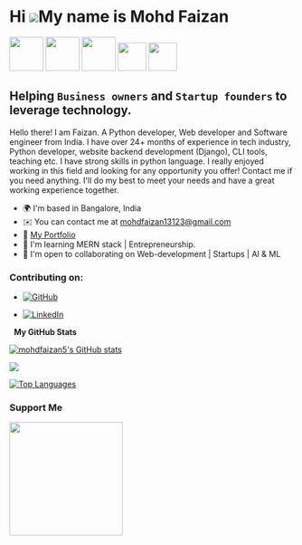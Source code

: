 Hi ![](https://user-images.githubusercontent.com/18350557/176309783-0785949b-9127-417c-8b55-ab5a4333674e.gif)My name is Mohd Faizan
===================================================================================================================================
 
<!-- 
<img href="google.com" src="" width="60" height="60" />

<img href="google.com" src="" width="60" height="60" />
-->



<p align="left">
<img href="google.com" src="https://user-images.githubusercontent.com/79694828/230014332-40078db9-dcdb-4403-8e58-cfbe8572a89b.png" width="60" height="60" />
<!-- <img href="google.com" src="https://raw.githubusercontent.com/danielcranney/readme-generator/main/public/icons/skills/git-colored.svg" width="60" height="60" /> -->


 <img href="google.com" src="https://github.com/mohdfaizan5/mohdfaizan5/assets/79694828/1f1e8c80-5aea-410c-8e9f-0320fab2c8c5" width="60" height="60" />

 <img href="google.com" src="https://github.com/mohdfaizan5/mohdfaizan5/assets/79694828/c5bee070-9547-4d3e-8097-b7b1c1f18ac8" width="60" height="60" />

<img href="google.com" src="https://github.com/mohdfaizan5/mohdfaizan5/assets/79694828/bf7cd180-4c0a-488a-9841-71cb9d37374a" height="50" />


<img href="google.com" src="https://github.com/mohdfaizan5/mohdfaizan5/assets/79694828/610402ca-d1a9-4047-bda5-19c368aac487"  height="50" />


 
<!-- Python Developer | Web development -->
Helping `Business owners` and `Startup founders` to leverage technology.
----------------------------------

Hello there! I am Faizan. A Python developer, Web developer and Software engineer from India. I have over 24+ months of experience in tech industry, Python developer, website backend development (Django), CLI tools, teaching etc. I have strong skills in python language. I really enjoyed working in this field and looking for any opportunity you offer! Contact me if you need anything. I'll do my best to meet your needs and have a great working experience together.

* 🌍  I'm based in Bangalore, India
* ✉️  You can contact me at [mohdfaizan13123@gmail.com](mailto:mohdfaizan13123@gmail.com)
* 📜  [My Portfolio](https://mohdfaizan5.github.io/mohdfaizan5/portfolio.html)
* 🧠  I'm learning MERN stack | Entrepreneurship.
* 🤝  I'm open to collaborating on Web-development | Startups | AI & ML
### Contributing on:
- <a href="https://github.com/mohdfaizan5"><img src="https://img.shields.io/github/followers/PluckyPrecious.svg?label=GitHub&style=social" alt="GitHub"></a>

- <a href="https://www.linkedin.com/in/mohdfaizan5/"><img alt="LinkedIn" src="https://img.shields.io/badge/Faizan-blue?style=flat-square&logo=Linkedin&logoColor=white&link=https://www.linkedin.com/in/mohdfaizan5/"></a>



 
<!--
<a href="https://git-scm.com/" target="_blank" rel="noreferrer"><img src="https://raw.githubusercontent.com/danielcranney/readme-generator/main/public/icons/skills/git-colored.svg" width="36" height="36" alt="Git" /></a>
<a href="https://www.python.org/" target="_blank" rel="noreferrer"><img src="https://raw.githubusercontent.com/danielcranney/readme-generator/main/public/icons/skills/python-colored.svg" width="36" height="36" alt="Python" /></a>
<a href="https://getbootstrap.com/" target="_blank" rel="noreferrer"><img src="https://raw.githubusercontent.com/danielcranney/readme-generator/main/public/icons/skills/bootstrap-colored.svg" width="36" height="36" alt="Bootstrap" /></a>
<a href="https://flask.palletsprojects.com/en/2.0.x/" target="_blank" rel="noreferrer"><img src="https://raw.githubusercontent.com/danielcranney/readme-generator/main/public/icons/skills/flask-colored.svg" width="36" height="36" alt="Flask" /></a>
<a href="https://www.djangoproject.com/" target="_blank" rel="noreferrer"><img src="https://raw.githubusercontent.com/danielcranney/readme-generator/main/public/icons/skills/django-colored.svg" width="36" height="36" alt="Django" /></a>
<a href="https://www.adobe.com/uk/products/photoshop.html" target="_blank" rel="noreferrer"><img src="https://raw.githubusercontent.com/danielcranney/readme-generator/main/public/icons/skills/photoshop-colored.svg" width="36" height="36" alt="Photoshop" /></a> -->

<!-- ### Socials
<img href="google.com" src="https://www.dev.to/mohdfaizan5" width="60" height="60" />
<p align="left"> <a href="https://www.dev.to/mohdfaizan5" target="_blank" rel="noreferrer"><img src="https://raw.githubusercontent.com/danielcranney/readme-generator/main/public/icons/socials/devdotto.svg" width="32" height="32" /></a> <a href="https://www.github.com/mohdfaizan5" target="_blank" rel="noreferrer"><img src="https://raw.githubusercontent.com/danielcranney/readme-generator/main/public/icons/socials/github.svg" width="32" height="32" /></a> <a href="http://www.medium.com/mohdfaizan_5" target="_blank" rel="noreferrer"><img src="https://raw.githubusercontent.com/danielcranney/readme-generator/main/public/icons/socials/medium.svg" width="32" height="32" /></a> <a href="https://www.twitter.com/mohdfaizan_5" target="_blank" rel="noreferrer"><img src="https://raw.githubusercontent.com/danielcranney/readme-generator/main/public/icons/socials/twitter.svg" width="32" height="32" /></a></p>
### Badges
 -->
 &nbsp;
<b>My GitHub Stats</b>

<a href="http://www.github.com/mohdfaizan5"><img src="https://github-readme-stats.vercel.app/api?username=mohdfaizan5&show_icons=true&hide=&count_private=true&title_color=0891b2&text_color=ffffff&icon_color=0891b2&bg_color=1c1917&hide_border=true&show_icons=true" alt="mohdfaizan5's GitHub stats" /></a>

<a href="http://www.github.com/mohdfaizan5"><img src="https://github-readme-streak-stats.herokuapp.com/?user=mohdfaizan5&stroke=ffffff&background=1c1917&ring=0891b2&fire=0891b2&currStreakNum=ffffff&currStreakLabel=0891b2&sideNums=ffffff&sideLabels=ffffff&dates=ffffff&hide_border=true" /></a>

<a href="https://github.com/mohdfaizan5" align="left"><img src="https://github-readme-stats.vercel.app/api/top-langs/?username=mohdfaizan5&langs_count=10&title_color=0891b2&text_color=ffffff&icon_color=0891b2&bg_color=1c1917&hide_border=true&locale=en&custom_title=Top%20%Languages" alt="Top Languages" /></a>

### Support Me

<a href="https://www.buymeacoffee.com/mohdfaizan5"><img src="https://cdn.buymeacoffee.com/buttons/v2/default-yellow.png" width="200" /></a>
